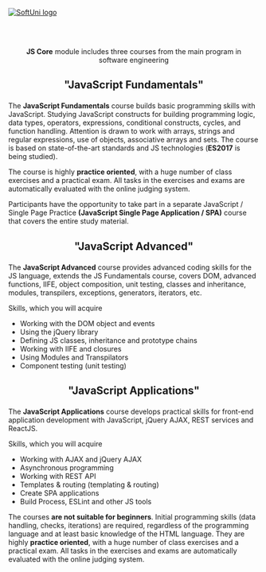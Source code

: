 ﻿<a href="https://softuni.bg/trainings/courses" rel="Courses">  ![SoftUni logo][logo] <a/>

[logo]: http://innovationstarterbox.bg/wp-content/uploads/2016/05/Softuni_logo_trasparent.png "Logo Title Text 2"

<br/>
<br/>

<p align="center"> <b>JS Core</b> module includes three courses from the main program in </br>software engineering<p>

##  <p align="center">"JavaScript Fundamentals"
The <b>JavaScript Fundamentals</b> course builds basic programming skills with JavaScript. Studying JavaScript constructs for building programming logic, data types, operators, expressions, conditional constructs, cycles, and function handling. Attention is drawn to work with arrays, strings and regular expressions, use of objects, associative arrays and sets. The course is based on state-of-the-art standards and JS technologies (<b>ES2017</b> is being studied).

The course is highly <b>practice oriented</b>, with a huge number of class exercises and a practical exam. All tasks in the exercises and exams are automatically evaluated with the online judging system.

Participants have the opportunity to take part in a separate JavaScript / Single Page Practice <b>(JavaScript Single Page Application / SPA)</b> course that covers the entire study material.

##  <p align="center">"JavaScript Advanced"
The <b>JavaScript Advanced</b> course provides advanced coding skills for the JS language, extends the JS Fundamentals course, covers DOM, advanced functions, IIFE, object composition, unit testing, classes and inheritance, modules, transpilers, exceptions, generators, iterators, etc.

Skills, which you will acquire
<ul>
<li>Working with the DOM object and events</li>
<li>Using the jQuery library</li>
<li>Defining JS classes, inheritance and prototype chains</li>
<li>Working with IIFE and closures</li>
<li>Using Modules and Transpilators</li>
<li>Component testing (unit testing)</li>
</ul>

##  <p align="center">"JavaScript Applications"
The <b>JavaScript Applications</b> course develops practical skills for front-end application development with JavaScript, jQuery AJAX, REST services and ReactJS.

Skills, which you will acquire
<ul>
<li>Working with AJAX and jQuery AJAX</li>
<li>Asynchronous programming</li>
<li>Working with REST API</li>
<li>Templates & routing (templating & routing)</li>
<li>Create SPA applications</li>
<li>Build Process, ESLint and other JS tools</li>
</ul>

The courses <b>are not suitable for beginners</b>. Initial programming skills (data handling, checks, iterations) are required, regardless of the programming language and at least basic knowledge of the HTML language. They are highly <b>practice oriented</b>, with a huge number of class exercises and a practical exam. All tasks in the exercises and exams are automatically evaluated with the online judging system.

